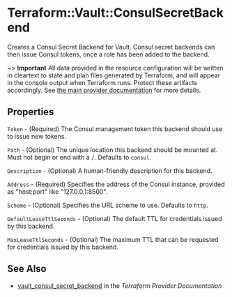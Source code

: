 # Terraform::Vault::ConsulSecretBackend

Creates a Consul Secret Backend for Vault. Consul secret backends can then issue Consul tokens, once a role has been added to the backend.

~> **Important** All data provided in the resource configuration will be
written in cleartext to state and plan files generated by Terraform, and
will appear in the console output when Terraform runs. Protect these
artifacts accordingly. See
[the main provider documentation](../index.html)
for more details.

## Properties

`Token` - (Required) The Consul management token this backend should use to issue new tokens.

`Path` - (Optional) The unique location this backend should be mounted at. Must not begin or end with a `/`. Defaults to `consul`.

`Description` - (Optional) A human-friendly description for this backend.

`Address` - (Required) Specifies the address of the Consul instance, provided as "host:port" like "127.0.0.1:8500".

`Scheme` - (Optional) Specifies the URL scheme to use. Defaults to `http`.

`DefaultLeaseTtlSeconds` - (Optional) The default TTL for credentials issued by this backend.

`MaxLeaseTtlSeconds` - (Optional) The maximum TTL that can be requested
for credentials issued by this backend.


## See Also

* [vault_consul_secret_backend](https://www.terraform.io/docs/providers/vault/r/consul_secret_backend.html) in the _Terraform Provider Documentation_